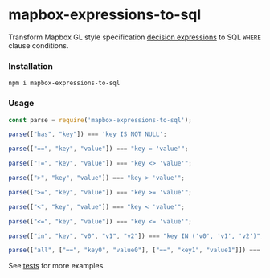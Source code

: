 # mapbox-expressions-to-sql

Transform Mapbox GL style specification [decision expressions](https://www.mapbox.com/mapbox-gl-js/style-spec/#expressions-decision) to SQL `WHERE` clause conditions.

### Installation

```shell
npm i mapbox-expressions-to-sql
```

### Usage

```js
const parse = require('mapbox-expressions-to-sql');

parse(["has", "key"]) === 'key IS NOT NULL';

parse(["==", "key", "value"]) === "key = 'value'";

parse(["!=", "key", "value"]) === "key <> 'value'";

parse([">", "key", "value"]) === "key > 'value'";

parse([">=", "key", "value"]) === "key >= 'value'";

parse(["<", "key", "value"]) === "key < 'value'";

parse(["<=", "key", "value"]) === "key <= 'value'";

parse(["in", "key", "v0", "v1", "v2"]) === "key IN ('v0', 'v1', 'v2')";

parse(["all", ["==", "key0", "value0"], ["==", "key1", "value1"]]) === "key0 = 'value0' AND key1 = 'value1'";
```

See [tests](https://github.com/stepankuzmin/node-isochrone/blob/master/test.js) for more examples.